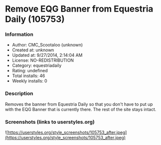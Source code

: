 # Remove EQG Banner from Equestria Daily (105753)

### Information
- Author: CMC_Scootaloo (unknown)
- Created at: unknown
- Updated at: 9/27/2014, 2:14:04 AM
- License: NO-REDISTRIBUTION
- Category: equestriadaily
- Rating: undefined
- Total installs: 46
- Weekly installs: 0


### Description
Removes the banner from Equestria Daily so that you don't have to put up with the EQG Banner that is currently there. The rest of the site stays intact.


### Screenshots (links to userstyles.org)
![https://userstyles.org/style_screenshots/105753_after.jpeg](https://userstyles.org/style_screenshots/105753_after.jpeg)



